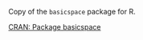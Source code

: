 Copy of the `basicspace` package for R. 

[CRAN: Package basicspace](https://CRAN.R-project.org/package=basicspace)
